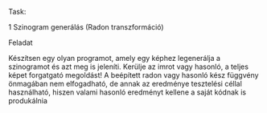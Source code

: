 Task:

1 Szinogram generálás (Radon transzformáció)

Feladat

Készítsen egy olyan programot, amely egy képhez legenerálja a szinogramot és azt meg is jeleníti.
Kerülje az imrot vagy hasonló, a teljes képet forgatgató megoldást! A beépített radon vagy hasonló
kész függvény önmagában nem elfogadható, de annak az eredménye tesztelési céllal használható,
hiszen valami hasonló eredményt kellene a saját kódnak is produkálnia
